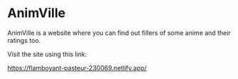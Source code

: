 # AnimVille

AnimVille is a website where you can find out fillers of some anime and their ratings too.

Visit the site using this link:

https://flamboyant-pasteur-230069.netlify.app/